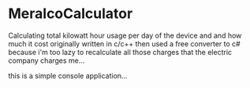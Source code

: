 # MeralcoCalculator
Calculating total kilowatt hour usage per day of the device and and how much it cost
originally written in c/c++ then used a free converter to c#
because i'm too lazy to recalculate all those charges that the electric company charges me...

this is a simple console application...
